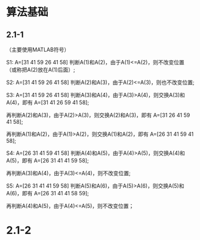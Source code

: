 # 算法基础
## 2.1-1

（主要使用MATLAB符号）

S1: A=[31 41 59 26 41 58] 判断A(1)和A(2)，由于A(1)<=A(2)，则不改变位置（或称把A(2)放在A(1)后面）;

S2: A=[31 41 59 26 41 58] 判断A(2)和A(3)，由于A(2)<=A(3)，则也不改变位置;

S3: A=[31 41 59 26 41 58] 判断A(3)和A(4)，由于A(3)>A(4)，则交换A(3)和A(4)，即有 A=[31 41 26 59 41 58];

再判断A(2)和A(3)，由于A(2)>A(3)，则交换A(2)和A(3)，即有 A=[31 26 41 59 41 58];
    
再判断A(1)和A(2)，由于A(1)>A(2)，则交换A(1)和A(2)，即有 A=[26 31 41 59 41 58];
    
S4: A=[26 31 41 59 41 58] 判断A(4)和A(5)，由于A(4)>A(5)，则交换A(4)和A(5)，即有 A=[26 31 41 41 59 58];

再判断A(3)和A(4)，由于A(3)<=A(4)，则不改变位置;
    
S5: A=[26 31 41 41 59 58] 判断A(5)和A(6)，由于A(5)>A(6)，则交换A(5)和A(6)，即有 A=[26 31 41 41 58 59];

再判断A(4)和A(5)，由于A(4)<=A(5)，则不改变位置；
    
# 2.1-2
